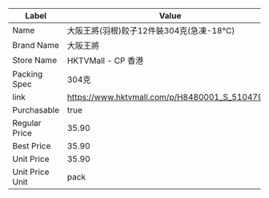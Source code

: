 | Label           | Value                                          |
| --------------- | ---------------------------------------------- |
| Name            | 大阪王將(羽根)餃子12件裝304克(急凍-18°C)                    |
| Brand Name      | 大阪王將                                           |
| Store Name      | HKTVMall - CP 香港                               |
| Packing Spec    | 304克                                           |
| link            | https://www.hktvmall.com/p/H8480001_S_51047911 |
| Purchasable     | true                                           |
| Regular Price   | 35.90                                          |
| Best Price      | 35.90                                          |
| Unit Price      | 35.90                                          |
| Unit Price Unit | pack                                           |
